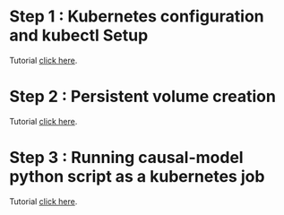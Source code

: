 # Step 1 : Kubernetes configuration and kubectl Setup
Tutorial [click here](https://group001.gitlab.io/-/research-shradha/-/jobs/6709432562/artifacts/public/Step1-kubectl_installation.html).

# Step 2 : Persistent volume creation
Tutorial [click here](https://group001.gitlab.io/-/research-shradha/-/jobs/6709432562/artifacts/public/Step2_persistant_volume_creation.html).

# Step 3 : Running causal-model python script as a kubernetes job
Tutorial [click here](https://group001.gitlab.io/-/research-shradha/-/jobs/6709432562/artifacts/public/Step3-causal-model-job.html).